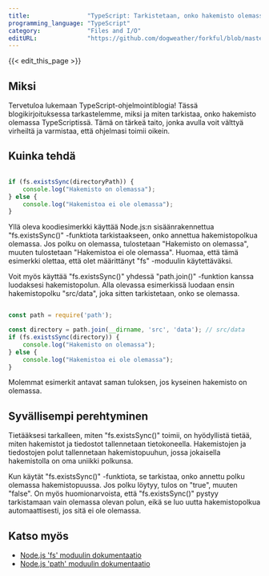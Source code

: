 ```yaml
---
title:                "TypeScript: Tarkistetaan, onko hakemisto olemassa."
programming_language: "TypeScript"
category:             "Files and I/O"
editURL:              "https://github.com/dogweather/forkful/blob/master/content/fi/typescript/checking-if-a-directory-exists.md"
---
```


{{< edit_this_page >}}

## Miksi

Tervetuloa lukemaan TypeScript-ohjelmointiblogia! Tässä blogikirjoituksessa tarkastelemme, miksi ja miten tarkistaa, onko hakemisto olemassa TypeScriptissä. Tämä on tärkeä taito, jonka avulla voit välttyä virheiltä ja varmistaa, että ohjelmasi toimii oikein.

## Kuinka tehdä

```TypeScript

if (fs.existsSync(directoryPath)) {
    console.log("Hakemisto on olemassa");
} else {
    console.log("Hakemistoa ei ole olemassa");
}

```

Yllä oleva koodiesimerkki käyttää Node.js:n sisäänrakennettua "fs.existsSync()" -funktiota tarkistaakseen, onko annettua hakemistopolkua olemassa. Jos polku on olemassa, tulostetaan "Hakemisto on olemassa", muuten tulostetaan "Hakemistoa ei ole olemassa". Huomaa, että tämä esimerkki olettaa, että olet määrittänyt "fs" -moduulin käytettäväksi.

Voit myös käyttää "fs.existsSync()" yhdessä "path.join()" -funktion kanssa luodaksesi hakemistopolun. Alla olevassa esimerkissä luodaan ensin hakemistopolku "src/data", joka sitten tarkistetaan, onko se olemassa.

```TypeScript

const path = require('path');

const directory = path.join(__dirname, 'src', 'data'); // src/data
if (fs.existsSync(directory)) {
    console.log("Hakemisto on olemassa");
} else {
    console.log("Hakemistoa ei ole olemassa");
}

```

Molemmat esimerkit antavat saman tuloksen, jos kyseinen hakemisto on olemassa.

## Syvällisempi perehtyminen

Tietääksesi tarkalleen, miten "fs.existsSync()" toimii, on hyödyllistä tietää, miten hakemistot ja tiedostot tallennetaan tietokoneella. Hakemistojen ja tiedostojen polut tallennetaan hakemistopuuhun, jossa jokaisella hakemistolla on oma uniikki polkunsa.

Kun käytät "fs.existsSync()" -funktiota, se tarkistaa, onko annettu polku olemassa hakemistopuussa. Jos polku löytyy, tulos on "true", muuten "false". On myös huomionarvoista, että "fs.existsSync()" pystyy tarkistamaan vain olemassa olevan polun, eikä se luo uutta hakemistopolkua automaattisesti, jos sitä ei ole olemassa.

## Katso myös

- [Node.js 'fs' moduulin dokumentaatio](https://nodejs.org/dist/latest-v14.x/docs/api/fs.html)
- [Node.js 'path' moduulin dokumentaatio](https://nodejs.org/dist/latest-v14.x/docs/api/path.html)